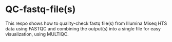 # QC-fastq-file(s)
This respo shows how to quality-check fastq file(s) from Illumina Miseq HTS data using FASTQC and combining the output(s) into a single file for easy visualization, using  MULTIQC.
